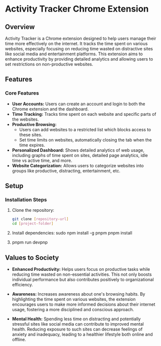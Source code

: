 # Activity Tracker Chrome Extension

## Overview

Activity Tracker is a Chrome extension designed to help users manage their time more effectively on the internet. It tracks the time spent on various websites, especially focusing on reducing time wasted on distractive sites like social media and entertainment platforms. This extension aims to enhance productivity by providing detailed analytics and allowing users to set restrictions on non-productive websites.

## Features

### Core Features
- **User Accounts:** Users can create an account and login to both the Chrome extension and the dashboard.
- **Time Tracking:** Tracks time spent on each website and specific parts of the websites.
- **Productive Browsing:**
  - Users can add websites to a restricted list which blocks access to these sites.
  - Set time limits on websites, automatically closing the tab when the time expires.
- **Personalized Dashboard:** Shows detailed analytics of web usage, including graphs of time spent on sites, detailed page analytics, idle time vs active time, and more.
- **Website Categorization:** Allows users to categorize websites into groups like productive, distracting, entertainment, etc.


## Setup


### Installation Steps
1. Clone the repository:
   ```bash
   git clone [repository-url]
   cd [project-folder]

2. Install dependencies:
     sudo npm install -g pnpm
     pnpm install

3. pnpm run devpnp

## Values to Society

- **Enhanced Productivity:** Helps users focus on productive tasks while reducing time wasted on non-essential activities. This not only boosts individual performance but also contributes positively to organizational efficiency.

- **Awareness:** Increases awareness about one's browsing habits. By highlighting the time spent on various websites, the extension encourages users to make more informed decisions about their internet usage, fostering a more disciplined and conscious approach.

- **Mental Health:** Spending less time on distracting and potentially stressful sites like social media can contribute to improved mental health. Reducing exposure to such sites can decrease feelings of anxiety and inadequacy, leading to a healthier lifestyle both online and offline.
